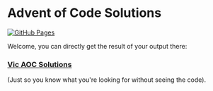 # Advent of Code Solutions

[![GitHub Pages](https://img.shields.io/badge/Live%20Site-GitHub%20Pages-brightgreen)]([https://monutilisateur.github.io/advent-of-code/](https://vic-nas.github.io/Advent_of_code_python/))

Welcome, you can directly get the result of your output there:

### [Vic AOC Solutions](https://vic-nas.github.io/Advent_of_code_python/)

(Just so you know what you're looking for without seeing the code).
